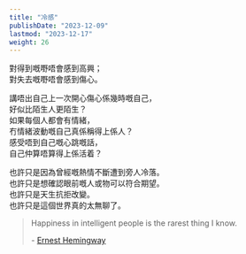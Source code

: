 ```yaml
---
title: "冷感"
publishDate: "2023-12-09"
lastmod: "2023-12-17"
weight: 26
---
```


對得到嘅嘢唔會感到高興；<br/>
對失去嘅嘢唔會感到傷心。<br/>

講唔出自己上一次開心傷心係幾時嘅自己，<br/>
好似比陌生人更陌生？<br/>
如果每個人都會有情緒，<br/>
冇情緒波動嘅自己真係稱得上係人？<br/>
感受唔到自己嘅心跳嘅話，<br/>
自己仲算唔算得上係活着？<br/>

也許只是因為曾經嘅熱情不斷遭到旁人冷落。<br/>
也許只是想確認眼前嘅人或物可以符合期望。<br/>
也許只是天生抗拒改變。<br/>
也許只是這個世界真的太無聊了。<br/>

> Happiness in intelligent people is the rarest thing I know.
>
> \- [Ernest Hemingway](https://www.goodreads.com/quotes/2981-happiness-in-intelligent-people-is-the-rarest-thing-i-know)
